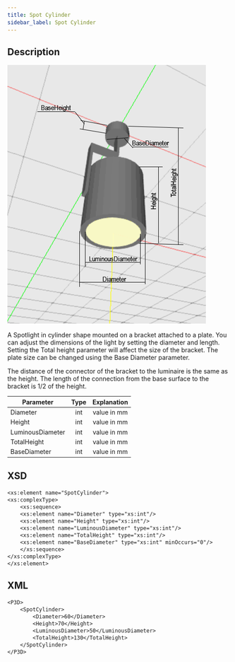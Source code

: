 ```yaml
---
title: Spot Cylinder
sidebar_label: Spot Cylinder
---
```


## Description

![Spot Cylinder](./doc_images/SpotCylinder.PNG) 

A Spotlight in cylinder shape mounted on a bracket attached to a plate. You can adjust the dimensions of the light by setting the diameter and length. Setting the Total height parameter will affect the size of the bracket. The plate size can be changed using the Base Diameter parameter.

The distance of the connector of the bracket to the luminaire is the same as the height. The length of the connection from the base surface to the bracket is 1/2 of the height.

| Parameter| Type | Explanation |
|----------|:--:|:-:|
| Diameter | int |  value in mm  |
| Height | int |value in mm|
| LuminousDiameter | int | value in mm |
| TotalHeight | int |  value in mm |
| BaseDiameter | int | value in mm |

## XSD
     
	<xs:element name="SpotCylinder">
	<xs:complexType>
		<xs:sequence>
		<xs:element name="Diameter" type="xs:int"/>
		<xs:element name="Height" type="xs:int"/>
		<xs:element name="LuminousDiameter" type="xs:int"/>
		<xs:element name="TotalHeight" type="xs:int"/>
		<xs:element name="BaseDiameter" type="xs:int" minOccurs="0"/>
		</xs:sequence>
	</xs:complexType>
	</xs:element> 

## XML
	<P3D>
		<SpotCylinder>
			<Diameter>60</Diameter>
			<Height>70</Height>
			<LuminousDiameter>50</LuminousDiameter>
			<TotalHeight>130</TotalHeight>
		</SpotCylinder>
	</P3D>